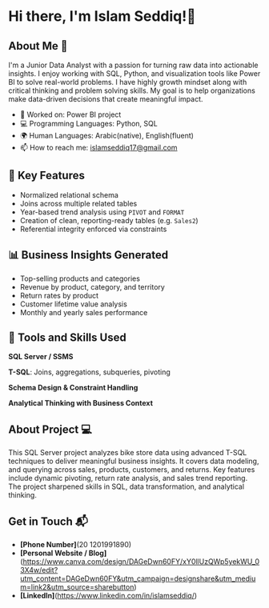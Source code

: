 # Hi there, I'm Islam Seddiq!👋

## About Me 🚀

I'm a Junior Data Analyst with a passion for turning raw data into actionable insights. I enjoy working with SQL, Python, and visualization tools like Power BI to solve real-world problems. I have highly growth mindset along with critical thinking and problem solving skills. My goal is to help organizations make data-driven decisions that create meaningful impact.

- 🔭 Worked on: Power BI project
- 💻 Programming Languages: Python, SQL
- 🌍 Human Languages: Arabic(native), English(fluent)
- 📫 How to reach me: islamseddiq17@gmail.com

## 🎯 Key Features

- Normalized relational schema
- Joins across multiple related tables
- Year-based trend analysis using `PIVOT` and `FORMAT`
- Creation of clean, reporting-ready tables (e.g. `Sales2`)
- Referential integrity enforced via constraints

## 📊 Business Insights Generated

- Top-selling products and categories
- Revenue by product, category, and territory
- Return rates by product
- Customer lifetime value analysis
- Monthly and yearly sales performance
  
## 🧠 Tools and Skills Used

**SQL Server / SSMS**

**T-SQL**: Joins, aggregations, subqueries, pivoting

**Schema Design & Constraint Handling**

**Analytical Thinking with Business Context**

## About Project 💻

This SQL Server project analyzes bike store data using advanced T-SQL techniques to deliver meaningful business insights. It covers data modeling, and querying across sales, products, customers, and returns. Key features include dynamic pivoting, return rate analysis, and sales trend reporting. The project sharpened skills in SQL, data transformation, and analytical thinking.

## Get in Touch 📬
- **[Phone Number]**(20 1201991890)
- **[Personal Website / Blog]**(https://www.canva.com/design/DAGeDwn60FY/xY0llUzQWp5yekWU_03X4w/edit?utm_content=DAGeDwn60FY&utm_campaign=designshare&utm_medium=link2&utm_source=sharebutton)
- **[LinkedIn]**(https://www.linkedin.com/in/islamseddiq/)
